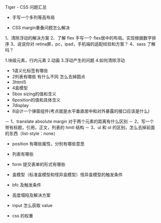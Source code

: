 Tiger - CSS 问题汇总

- 手写一个多列等高布局

- CSS margin重叠问题怎么解决



1、清除浮动的解决方案
2、了解 flex 手写一个 flex居中的布局。实现根据数字排序
3、说说你对 retina屏，pc，ipad，手机端的适配经验和方案？
4、sass 了解吗？



1.块级元素，行内元素
2.动画
3.浮动产生的问题
4.如何清除浮动



- 1语义化标签有哪些
- 2列表有哪些 有什么不同 怎么去掉圆点
- 3html5
- 4盒模型
- 5box sizing的值和含义
- 6position的值和具体含义
- 7display
- 8设计一个弹窗组件(考点就是水平垂直居中和对外暴露的接口应该是什么)


－ 1、translate absolute margin 对于两个元素的距离有什么区别 
－ 2、写一个带有标题，引用，正文，列表的 hmtl 结构 
－ 3、ul 和 ol 的区别，怎么去掉前面的东西（list-style：none）



- position 有哪些属性，分别有哪些意思 


- 列表有哪些 
- form 提交表单的形式有哪些 
- 盒模型（标准盒模型和怪异盒模型）怪异盒模型的触发条件 
- bfc 及触发条件 
- 高度塌陷及解决方案 
- input 怎么获取 value 
- css 的权重 <style> id > class > div>






